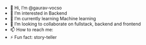 - 👋 Hi, I’m @gaurav-vocso
- 👀 I’m interested in Backend
- 🌱 I’m currently learning Machine learning
- 💞️ I’m looking to collaborate on fullstack, backend and frontend
- 📫 How to reach me: 
- ⚡ Fun fact: story-teller

